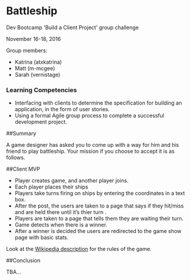 # Battleship
Dev Bootcamp 'Build a Client Project' group challenge

November 16-18,  2016

Group members:

- Katrina (atxkatrina)
- Matt (m-mcgee)
- Sarah (vernistage)

### Learning Competencies

- Interfacing with clients to determine the specification for building an application, in the form of user stories.
- Using a formal Agile group process to complete a successful development project.

##Summary 

A game designer has asked you to come up with a way for him and his friend to play battleship. Your mission if you choose to accept it is as follows.

##Client MVP
- Player creates game, and another player joins.
- Each player places their ships
- Players take turns firing on ships  by entering the coordinates in a text box.
- After the post, the users are taken to a page that says if they hit/miss and are held there until it’s thier turn .
- Players are taken to a page that tells them they are waiting their turn.
- Game detects when there is a winner.
- After a winner is decided the users are redirected to the game show page with basic stats.

Look at the [Wikipedia description](https://en.wikipedia.org/wiki/Battleship_(game)) for the rules of the game.

##Conclusion

TBA...
